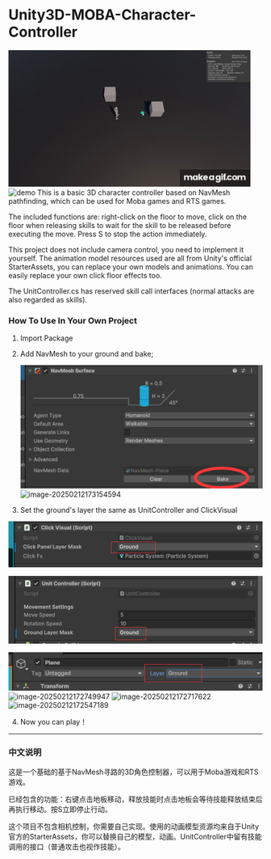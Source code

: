 # Unity3D-MOBA-Character-Controller


![demo](\ReadmeFiles\demo.gif)
![demo](https://github.com/user-attachments/assets/4bf90355-51a9-49b3-99df-7c89a89db88c)
This is a basic 3D character controller based on NavMesh pathfinding, which can be used for Moba games and RTS games.

The included functions are: right-click on the floor to move, click on the floor when releasing skills to wait for the skill to be released before executing the move. Press S to stop the action immediately.

This project does not include camera control, you need to implement it yourself. The animation model resources used are all from Unity's official StarterAssets, you can replace your own models and animations. You can easily replace your own click floor effects too.

The UnitController.cs has reserved skill call interfaces (normal attacks are also regarded as skills).

### How To Use In Your Own Project

1. Import Package

2. Add NavMesh to your ground and bake;

   ![image-20250212173154594](\ReadmeFiles\image-20250212173154594.png)
   ![image-20250212173154594](https://github.com/user-attachments/assets/ed4bf1a4-ffcf-49aa-bfa3-4c10e4e76a5b)


4. Set the ground's layer the same as  UnitController and ClickVisual

![image-20250212172547189](\ReadmeFiles\image-20250212172547189.png)

![image-20250212172717622](\ReadmeFiles\image-20250212172717622.png)

![image-20250212172749947](\ReadmeFiles\image-20250212172749947.png)
![image-20250212172749947](https://github.com/user-attachments/assets/27994f85-f519-4795-aa6d-ccd3b1f653cd)
![image-20250212172717622](https://github.com/user-attachments/assets/343589d8-0c2e-4462-b142-b406da191a0e)
![image-20250212172547189](https://github.com/user-attachments/assets/da75782e-b8a5-4b85-ae7b-e070e81186c1)


4. Now you can play！




---

### 中文说明

这是一个基础的基于NavMesh寻路的3D角色控制器，可以用于Moba游戏和RTS游戏。

已经包含的功能：右键点击地板移动，释放技能时点击地板会等待技能释放结束后再执行移动。按S立即停止行动。

这个项目不包含相机控制，你需要自己实现。使用的动画模型资源均来自于Unity官方的StarterAssets，你可以替换自己的模型，动画。UnitController中留有技能调用的接口（普通攻击也视作技能）。
